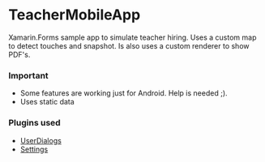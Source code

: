 # TeacherMobileApp
Xamarin.Forms sample app to simulate teacher hiring. 
Uses a custom map to detect touches and snapshot. Is also uses a custom renderer to show PDF's.

### Important
- Some features are working just for Android. Help is needed ;).
- Uses static data

### Plugins used
- [UserDialogs](https://github.com/aritchie/userdialogs)
- [Settings](https://github.com/jamesmontemagno/SettingsPlugin)
